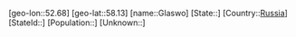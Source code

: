 ﻿---
location: [58.13,52.68]
type: City
tags:
- geo/City


SpocWebEntityId: 30466
isDeleted: false
confidential: public

---
[geo-lon::52.68]
[geo-lat::58.13]
[name::Glaswo]
[State::]
[Country::[Russia](geo/Continent/Europe/Russia.md)]
[StateId::]
[Population::]
[Unknown::]

